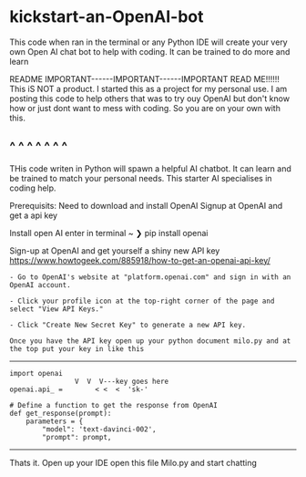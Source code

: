 # kickstart-an-OpenAI-bot
This code when ran in the terminal or any Python IDE will create your very own Open AI chat bot to help with coding. It can be trained to do more and learn

README
IMPORTANT------IMPORTANT------IMPORTANT READ ME!!!!!!
This iS NOT a product. I started this as a project for my personal use. I am posting this code to help others that was to try ouy OpenAI but don't know how or just dont want to mess with coding. So you are on your own with this. 

^		^		^		^		^		^		^
---------------------------------------------------------

THis code writen in Python will spawn a helpful AI chatbot. It can learn and be trained to match your personal needs. This starter AI specialises in coding help. 

Prerequisits:
Need to download and install OpenAI
Signup at OpenAI and get a api key


Install open AI enter in terminal
~ ❯ pip install openai

Sign-up at OpenAI and get yourself a shiny new API key
https://www.howtogeek.com/885918/how-to-get-an-openai-api-key/

    - Go to OpenAI's website at "platform.openai.com" and sign in with an OpenAI account.
    
    - Click your profile icon at the top-right corner of the page and select "View API Keys."
    
    - Click "Create New Secret Key" to generate a new API key.

    Once you have the API key open up your python document milo.py and at the top put your key in like this 

---
    import openai
                    V  V  V---key goes here
    openai.api_ =        < <  <  'sk-'

    # Define a function to get the response from OpenAI
    def get_response(prompt):
        parameters = {
            "model": 'text-davinci-002',
            "prompt": prompt,
---

Thats it. Open up your IDE open this file Milo.py and start chatting
